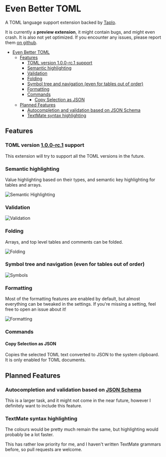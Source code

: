 # Even Better TOML

A TOML language support extension backed by [Taplo](https://github.com/tamasfe/taplo).

It is currently a **preview extension**, it might contain bugs, and might even crash. It is also not yet optimized. If you encounter any issues, please report them [on github](https://github.com/tamasfe/taplo/issues).

- [Even Better TOML](#even-better-toml)
  - [Features](#features)
    - [TOML version 1.0.0-rc.1 support](#toml-version-100-rc1-support)
    - [Semantic highlighting](#semantic-highlighting)
    - [Validation](#validation)
    - [Folding](#folding)
    - [Symbol tree and navigation (even for tables out of order)](#symbol-tree-and-navigation-even-for-tables-out-of-order)
    - [Formatting](#formatting)
    - [Commands](#commands)
      - [Copy Selection as JSON](#copy-selection-as-json)
  - [Planned Features](#planned-features)
    - [Autocompletion and validation based on JSON Schema](#autocompletion-and-validation-based-on-json-schema)
    - [TextMate syntax highlighting](#textmate-syntax-highlighting)

## Features

### TOML version [1.0.0-rc.1](https://github.com/toml-lang/toml/blob/master/versions/en/toml-v1.0.0-rc.1.md) support

This extension will try to support all the TOML versions in the future.

### Semantic highlighting

Value highlighting based on their types, and semantic key highlighting for tables and arrays.

![Semantic Highlighting](highlight.png)

### Validation

![Validation](validation.gif)

### Folding

Arrays, and top level tables and comments can be folded.

![Folding](folding.gif)

### Symbol tree and navigation (even for tables out of order)

![Symbols](symbols.gif)

### Formatting

Most of the formatting features are enabled by default, but almost everything can be tweaked in the settings. If you're missing a setting, feel free to open an issue about it!

![Formatting](formatting.gif)

### Commands

#### Copy Selection as JSON

Copies the selected TOML text converted to JSON to the system clipboard. It is only enabled for TOML documents.

## Planned Features

### Autocompletion and validation based on [JSON Schema](https://json-schema.org/)

This is a larger task, and it might not come in the near future, however I definitely want to include this feature.

### TextMate syntax highlighting

The colours would be pretty much remain the same, but highlighting would probably be a lot faster.

This has rather low priority for me, and I haven't written TextMate grammars before, so pull requests are welcome.